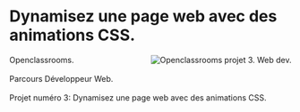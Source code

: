 # Dynamisez une page web avec des animations CSS.
<img align="right" src="https://raw.githubusercontent.com/Rafafacode/Rafafacode/master/deco_projet_trois.png" alt="Openclassrooms projet 3. Web dev.">

Openclassrooms.
<br />
<br />
Parcours Développeur Web. 
<br />
<br />
Projet numéro 3: Dynamisez une page web avec des animations CSS.
